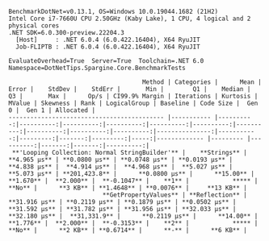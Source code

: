 
    BenchmarkDotNet=v0.13.1, OS=Windows 10.0.19044.1682 (21H2)
    Intel Core i7-7660U CPU 2.50GHz (Kaby Lake), 1 CPU, 4 logical and 2 physical cores
    .NET SDK=6.0.300-preview.22204.3
      [Host]     : .NET 6.0.4 (6.0.422.16404), X64 RyuJIT
      Job-FLIPTB : .NET 6.0.4 (6.0.422.16404), X64 RyuJIT

    EvaluateOverhead=True  Server=True  Toolchain=.NET 6.0  
    Namespace=DotNetTips.Spargine.Core.BenchmarkTests  

                                         Method | Categories |      Mean |     Error |    StdDev |    StdErr |       Min |        Q1 |    Median |        Q3 |       Max |      Op/s | CI99.9% Margin | Iterations | Kurtosis | MValue | Skewness | Rank | LogicalGroup | Baseline | Code Size |  Gen 0 |  Gen 1 | Allocated |
    ------------------------------------------- |----------- |----------:|----------:|----------:|----------:|----------:|----------:|----------:|----------:|----------:|----------:|---------------:|-----------:|---------:|-------:|---------:|-----:|------------- |--------- |----------:|-------:|-------:|----------:|
     **'Looping Collection: Normal StringBuilder'** |    **Strings** |  **4.965 μs** | **0.0800 μs** | **0.0748 μs** | **0.0193 μs** |  **4.838 μs** |  **4.914 μs** |  **4.968 μs** |  **5.027 μs** |  **5.073 μs** | **201,423.8** |      **0.0800 μs** |      **15.00** |    **1.670** |  **2.000** |  **-0.1047** |    **1** |            ***** |       **No** |      **3 KB** | **1.4648** | **0.0076** |     **13 KB** |
                              **GetPropertyValues** | **Reflection** | **31.916 μs** | **0.2119 μs** | **0.1879 μs** | **0.0502 μs** | **31.592 μs** | **31.782 μs** | **31.956 μs** | **32.033 μs** | **32.180 μs** |  **31,331.9** |      **0.2119 μs** |      **14.00** |    **1.776** |  **2.000** |  **-0.3153** |    **2** |            ***** |       **No** |      **2 KB** | **0.6714** |      **-** |      **6 KB** |
